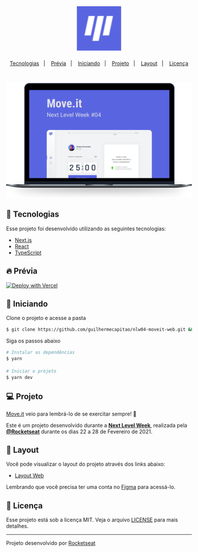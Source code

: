 <h1 align="center">
  <img alt="Moveit" title="Move.it" src="./public/favicon.png" width="120px">
</h1>

<p align="center">
  <a href="#tecnologias">Tecnologias</a>&nbsp;&nbsp;&nbsp;|&nbsp;&nbsp;&nbsp;
  <a href="#-previa">Prévia</a>&nbsp;&nbsp;&nbsp;|&nbsp;&nbsp;&nbsp;
  <a href="#-iniciando">Iniciando</a>&nbsp;&nbsp;&nbsp;|&nbsp;&nbsp;&nbsp;
  <a href="#-projeto">Projeto</a>&nbsp;&nbsp;&nbsp;|&nbsp;&nbsp;&nbsp;
  <a href="#-layout">Layout</a>&nbsp;&nbsp;&nbsp;|&nbsp;&nbsp;&nbsp;
  <a href="#-licenca">Licença</a>
</p>

<br>

<p align="center">
    <img alt="Move.it" src="./public/moveit.svg" />
</p>

## 🧪 Tecnologias

Esse projeto foi desenvolvido utilizando as seguintes tecnologias:

- [Next.js](https://nextjs.org/)
- [React](https://reactjs.org)
- [TypeScript](https://www.typescriptlang.org/)

## 🔥 Prévia

[![Deploy with Vercel](https://vercel.com/button)](https://move-it-ruby-one.vercel.app/)

## 🚀 Iniciando

Clone o projeto e acesse a pasta

```bash
$ git clone https://github.com/guilhermecapitao/nlw04-moveit-web.git && cd nlw04-moveit-web
```

Siga os passos abaixo
```bash
# Instalar as dependências
$ yarn

# Iniciar o projeto
$ yarn dev
```

## 💻 Projeto

[Move.it](https://move-it-guilhermecapitao.vercel.app/) veio para lembrá-lo de se exercitar sempre! 💜 

Este é um projeto desenvolvido durante a **[Next Level Week](https://nextlevelweek.com/)**, realizada pela **[@Rocketseat](https://github.com/Rocketseat)** durante os dias 22 a 28 de Fevereiro de 2021.


## 🔖 Layout

Você pode visualizar o layout do projeto através dos links abaixo:

- [Layout Web](https://www.figma.com/file/ge20pu3ofMOKoliUyKx1Nl/Move.it-1.0) 

Lembrando que você precisa ter uma conta no [Figma](http://figma.com/) para acessá-lo.

## 📝 Licença

Esse projeto está sob a licença MIT. Veja o arquivo [LICENSE](LICENSE.md) para mais detalhes.


---

Projeto desenvolvido por [Rocketseat](https://github.com/Rocketseat)
